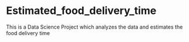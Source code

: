 # Estimated_food_delivery_time
This is a Data Science Project which analyzes the data and estimates  the food delivery time 
